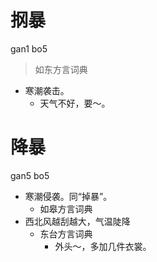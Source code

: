 # 㧏暴
gan1 bo5
> 如东方言词典
- 寒潮袭击。
  - 天气不好，要～。

# 降暴
gan5 bo5
+ 寒潮侵袭。同“掉暴”。
  * 如皋方言词典
+ 西北风越刮越大，气温陡降
  * 东台方言词典
    - 外头～，多加几件衣裳。
